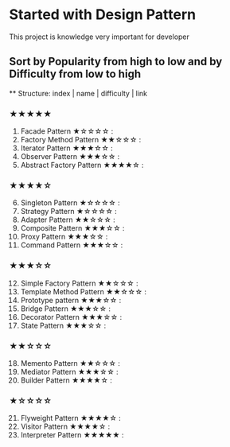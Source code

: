 # Started with Design Pattern

This project is knowledge very important for developer

## Sort by Popularity from high to low and by Difficulty from low to high

** Structure: index | name | difficulty | link

### ★★★★★
1. Facade Pattern ★☆☆☆☆ :
2. Factory Method Pattern ★★☆☆☆ :
3. Iterator Pattern ★★★☆☆ : 
4. Observer Pattern ★★★☆☆ :
5. Abstract Factory Pattern ★★★★☆ :
### ★★★★☆
6. Singleton Pattern ★☆☆☆☆ :
7. Strategy Pattern ★☆☆☆☆ :
8. Adapter Pattern ★★☆☆☆ :
9. Composite Pattern ★★★☆☆ :
10. Proxy Pattern ★★★☆☆ :
11. Command Pattern ★★★☆☆ :  
### ★★★☆☆
12. Simple Factory Pattern ★★☆☆☆ :
13. Template Method Pattern ★★☆☆☆ :
14. Prototype pattern ★★★☆☆ :
15. Bridge Pattern ★★★☆☆ : 
16. Decorator Pattern ★★★☆☆ : 
17. State Pattern ★★★☆☆ :
### ★★☆☆☆
18. Memento Pattern ★★☆☆☆ : 
19. Mediator Pattern ★★★☆☆ :
20. Builder Pattern ★★★★☆ : 
### ★☆☆☆☆
21. Flyweight Pattern ★★★★☆ :
22. Visitor Pattern ★★★★☆ :
23. Interpreter Pattern ★★★★★ :
